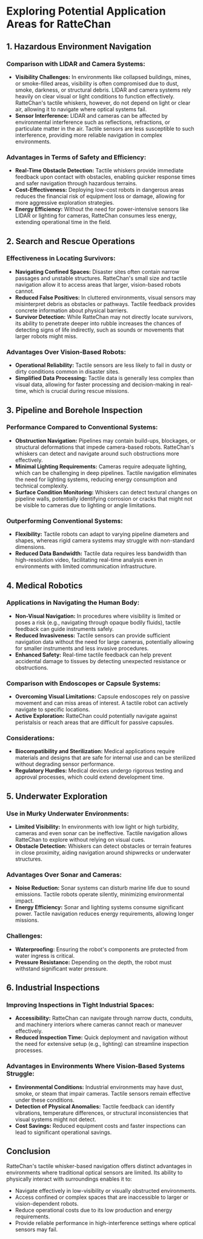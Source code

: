 # Exploring Potential Application Areas for RatteChan

## 1. Hazardous Environment Navigation

### Comparison with LIDAR and Camera Systems:
- **Visibility Challenges:** In environments like collapsed buildings, mines, or smoke-filled areas, visibility is often compromised due to dust, smoke, darkness, or structural debris. LIDAR and camera systems rely heavily on clear visual or light conditions to function effectively. RatteChan's tactile whiskers, however, do not depend on light or clear air, allowing it to navigate where optical systems fail.
- **Sensor Interference:** LIDAR and cameras can be affected by environmental interference such as reflections, refractions, or particulate matter in the air. Tactile sensors are less susceptible to such interference, providing more reliable navigation in complex environments.

### Advantages in Terms of Safety and Efficiency:
- **Real-Time Obstacle Detection:** Tactile whiskers provide immediate feedback upon contact with obstacles, enabling quicker response times and safer navigation through hazardous terrains.
- **Cost-Effectiveness:** Deploying low-cost robots in dangerous areas reduces the financial risk of equipment loss or damage, allowing for more aggressive exploration strategies.
- **Energy Efficiency:** Without the need for power-intensive sensors like LIDAR or lighting for cameras, RatteChan consumes less energy, extending operational time in the field.

## 2. Search and Rescue Operations

### Effectiveness in Locating Survivors:
- **Navigating Confined Spaces:** Disaster sites often contain narrow passages and unstable structures. RatteChan's small size and tactile navigation allow it to access areas that larger, vision-based robots cannot.
- **Reduced False Positives:** In cluttered environments, visual sensors may misinterpret debris as obstacles or pathways. Tactile feedback provides concrete information about physical barriers.
- **Survivor Detection:** While RatteChan may not directly locate survivors, its ability to penetrate deeper into rubble increases the chances of detecting signs of life indirectly, such as sounds or movements that larger robots might miss.

### Advantages Over Vision-Based Robots:
- **Operational Reliability:** Tactile sensors are less likely to fail in dusty or dirty conditions common in disaster sites.
- **Simplified Data Processing:** Tactile data is generally less complex than visual data, allowing for faster processing and decision-making in real-time, which is crucial during rescue missions.

## 3. Pipeline and Borehole Inspection

### Performance Compared to Conventional Systems:
- **Obstruction Navigation:** Pipelines may contain build-ups, blockages, or structural deformations that impede camera-based robots. RatteChan's whiskers can detect and navigate around such obstructions more effectively.
- **Minimal Lighting Requirements:** Cameras require adequate lighting, which can be challenging in deep pipelines. Tactile navigation eliminates the need for lighting systems, reducing energy consumption and technical complexity.
- **Surface Condition Monitoring:** Whiskers can detect textural changes on pipeline walls, potentially identifying corrosion or cracks that might not be visible to cameras due to lighting or angle limitations.

### Outperforming Conventional Systems:
- **Flexibility:** Tactile robots can adapt to varying pipeline diameters and shapes, whereas rigid camera systems may struggle with non-standard dimensions.
- **Reduced Data Bandwidth:** Tactile data requires less bandwidth than high-resolution video, facilitating real-time analysis even in environments with limited communication infrastructure.

## 4. Medical Robotics

### Applications in Navigating the Human Body:
- **Non-Visual Navigation:** In procedures where visibility is limited or poses a risk (e.g., navigating through opaque bodily fluids), tactile feedback can guide instruments safely.
- **Reduced Invasiveness:** Tactile sensors can provide sufficient navigation data without the need for large cameras, potentially allowing for smaller instruments and less invasive procedures.
- **Enhanced Safety:** Real-time tactile feedback can help prevent accidental damage to tissues by detecting unexpected resistance or obstructions.

### Comparison with Endoscopes or Capsule Systems:
- **Overcoming Visual Limitations:** Capsule endoscopes rely on passive movement and can miss areas of interest. A tactile robot can actively navigate to specific locations.
- **Active Exploration:** RatteChan could potentially navigate against peristalsis or reach areas that are difficult for passive capsules.

### Considerations:
- **Biocompatibility and Sterilization:** Medical applications require materials and designs that are safe for internal use and can be sterilized without degrading sensor performance.
- **Regulatory Hurdles:** Medical devices undergo rigorous testing and approval processes, which could extend development time.

## 5. Underwater Exploration

### Use in Murky Underwater Environments:
- **Limited Visibility:** In environments with low light or high turbidity, cameras and even sonar can be ineffective. Tactile navigation allows RatteChan to explore without relying on visual cues.
- **Obstacle Detection:** Whiskers can detect obstacles or terrain features in close proximity, aiding navigation around shipwrecks or underwater structures.

### Advantages Over Sonar and Cameras:
- **Noise Reduction:** Sonar systems can disturb marine life due to sound emissions. Tactile robots operate silently, minimizing environmental impact.
- **Energy Efficiency:** Sonar and lighting systems consume significant power. Tactile navigation reduces energy requirements, allowing longer missions.

### Challenges:
- **Waterproofing:** Ensuring the robot's components are protected from water ingress is critical.
- **Pressure Resistance:** Depending on the depth, the robot must withstand significant water pressure.

## 6. Industrial Inspections

### Improving Inspections in Tight Industrial Spaces:
- **Accessibility:** RatteChan can navigate through narrow ducts, conduits, and machinery interiors where cameras cannot reach or maneuver effectively.
- **Reduced Inspection Time:** Quick deployment and navigation without the need for extensive setup (e.g., lighting) can streamline inspection processes.

### Advantages in Environments Where Vision-Based Systems Struggle:
- **Environmental Conditions:** Industrial environments may have dust, smoke, or steam that impair cameras. Tactile sensors remain effective under these conditions.
- **Detection of Physical Anomalies:** Tactile feedback can identify vibrations, temperature differences, or structural inconsistencies that visual systems might not detect.
- **Cost Savings:** Reduced equipment costs and faster inspections can lead to significant operational savings.

## Conclusion

RatteChan's tactile whisker-based navigation offers distinct advantages in environments where traditional optical sensors are limited. Its ability to physically interact with surroundings enables it to:
- Navigate effectively in low-visibility or visually obstructed environments.
- Access confined or complex spaces that are inaccessible to larger or vision-dependent robots.
- Reduce operational costs due to its low production and energy requirements.
- Provide reliable performance in high-interference settings where optical sensors may fail.
